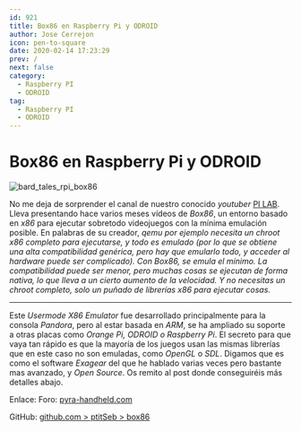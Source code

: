 ```yaml
---
id: 921
title: Box86 en Raspberry Pi y ODROID
author: Jose Cerrejon
icon: pen-to-square
date: 2020-02-14 17:23:29
prev: /
next: false
category:
  - Raspberry PI
  - ODROID
tag:
  - Raspberry PI
  - ODROID
---
```


# Box86 en Raspberry Pi y ODROID

![bard_tales_rpi_box86](/images/2020/02/bard_tales_rpi_box86.png)

No me deja de sorprender el canal de nuestro conocido *youtuber* [PI LAB](https://www.youtube.com/channel/UCgfQjdc5RceRlTGfuthBs7g). Lleva presentando hace varios meses vídeos de *Box86*, un entorno basado en *x86* para ejecutar sobretodo videojuegos con la mínima emulación posible. En palabras de su creador, *qemu por ejemplo necesita un chroot x86 completo para ejecutarse, y todo es emulado (por lo que se obtiene una alta compatibilidad genérica, pero hay que emularlo todo, y acceder al hardware puede ser complicado). Con Box86, se emula el mínimo. La compatibilidad puede ser menor, pero muchas cosas se ejecutan de forma nativa, lo que lleva a un cierto aumento de la velocidad. Y no necesitas un chroot completo, solo un puñado de librerías x86 para ejecutar cosas.*

- - -
Este *Usermode X86 Emulator* fue desarrollado principalmente para la consola *Pandora*, pero al estar basada en *ARM*, se ha ampliado su soporte a otras placas como *Orange Pi, ODROID o Raspberry Pi*. El secreto para que vaya tan rápido es que la mayoría de los juegos usan las mismas librerías que en este caso no son emuladas, como *OpenGL* o *SDL*. Digamos que es como el software *Exagear* del que he hablado varias veces pero bastante mas avanzado, y *Open Source*. Os remito al post donde conseguiréis más detalles abajo.

Enlace: Foro: [pyra-handheld.com](https://pyra-handheld.com/boards/threads/box86-linux-userspace-x86-emulator.83577/)

GitHub: [github.com > ptitSeb > box86](https://github.com/ptitSeb/box86)
